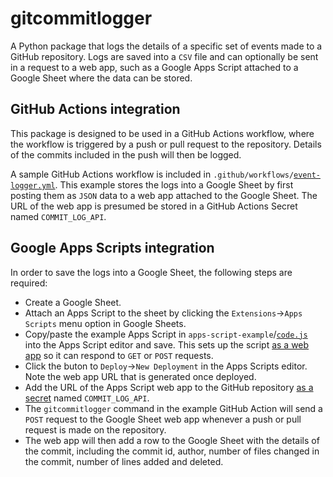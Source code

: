 # gitcommitlogger

A Python package that logs the details of a specific set of events made to a GitHub repository. Logs are saved into a `CSV` file and can optionally be sent in a request to a web app, such as a Google Apps Script attached to a Google Sheet where the data can be stored.

## GitHub Actions integration

This package is designed to be used in a GitHub Actions workflow, where the workflow is triggered by a push or pull request to the repository. Details of the commits included in the push will then be logged.

A sample GitHub Actions workflow is included in `.github/workflows/`[`event-logger.yml`](./.github/workflows/event-logger.yml). This example stores the logs into a Google Sheet by first posting them as `JSON` data to a web app attached to the Google Sheet. The URL of the web app is presumed be stored in a GitHub Actions Secret named `COMMIT_LOG_API`.

## Google Apps Scripts integration

In order to save the logs into a Google Sheet, the following steps are required:

- Create a Google Sheet.
- Attach an Apps Script to the sheet by clicking the `Extensions`->`Apps Scripts` menu option in Google Sheets.
- Copy/paste the example Apps Script in `apps-script-example`/[`code.js`](./apps-script-example/code.js) into the Apps Script editor and save. This sets up the script [as a web app](https://developers.google.com/apps-script/guides/web) so it can respond to `GET` or `POST` requests.
- Click the buton to `Deploy`->`New Deployment` in the Apps Scripts editor. Note the web app URL that is generated once deployed.
- Add the URL of the Apps Script web app to the GitHub repository [as a secret](https://docs.github.com/en/actions/security-guides/encrypted-secrets) named `COMMIT_LOG_API`.
- The `gitcommitlogger` command in the example GitHub Action will send a `POST` request to the Google Sheet web app whenever a push or pull request is made on the repository.
- The web app will then add a row to the Google Sheet with the details of the commit, including the commit id, author, number of files changed in the commit, number of lines added and deleted.
